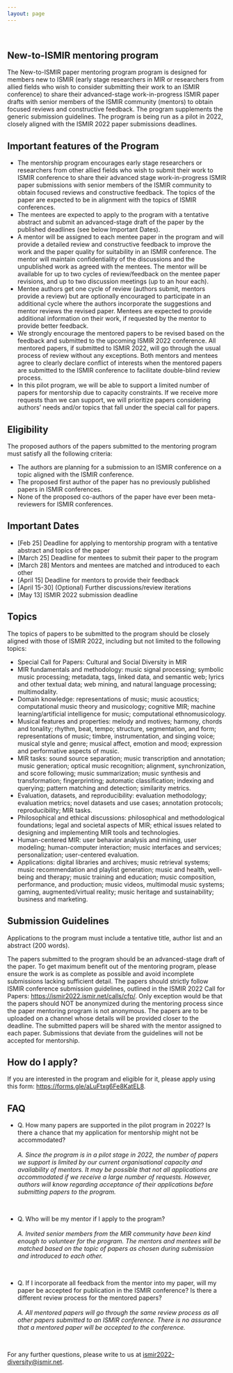 ```yaml
---
layout: page
---
```

<br>

## New-to-ISMIR mentoring program

The New-to-ISMIR paper mentoring program program is designed for members new to ISMIR  (early stage researchers in MIR or researchers from allied fields who wish to consider submitting their work to an ISMIR conference) to share their advanced-stage work-in-progress ISMIR paper drafts with senior members of the ISMIR community (mentors) to obtain focused reviews and constructive feedback. The program supplements the generic submission guidelines. The program is being run as a pilot in 2022, closely aligned with the ISMIR 2022 paper submissions deadlines.  

## Important features of the Program

* The mentorship program encourages early stage researchers or researchers from other allied fields who wish to submit their work to ISMIR conference to share their advanced stage work-in-progress ISMIR paper submissions with senior members of the ISMIR community to obtain focused reviews and constructive feedback. The topics of the paper are expected to be in alignment with the topics of ISMIR conferences.
* The mentees are expected to apply to the program with a tentative abstract and submit an advanced-stage draft of the paper by the published deadlines (see below Important Dates). 
* A mentor will be assigned to each mentee paper in the program and will provide a detailed review and constructive feedback to improve the work and the paper quality for suitability in an ISMIR conference. The mentor will maintain confidentiality of the discussions and the unpublished work as agreed with the mentees. The mentor will be available for up to two cycles of review/feedback on the mentee paper revisions, and up to two discussion meetings (up to an hour each). 
* Mentee authors get one cycle of review (authors submit, mentors provide a review) but are optionally encouraged to participate in an additional cycle where the authors incorporate the suggestions and mentor reviews the revised paper. Mentees are expected to provide additional information on their work, if requested by the mentor to provide better feedback. 
* We strongly encourage the mentored papers to be revised based on the feedback and submitted to the upcoming ISMIR 2022 conference. All mentored papers, if submitted to ISMIR 2022, will go through the usual process of review without any exceptions. Both mentors and mentees agree to clearly declare conflict of interests when the mentored papers are submitted to the ISMIR conference to facilitate double-blind review process. 
* In this pilot program, we will be able to support a limited number of papers for mentorship due to capacity constraints. If we receive more requests than we can support, we will prioritize papers considering authors’ needs and/or topics that fall under the special call for papers.

## Eligibility

The proposed authors of the papers submitted to the mentoring program must satisfy all the following criteria: 
 
* The authors are planning for a submission to an ISMIR conference on a topic aligned with the ISMIR conference. 
* The proposed first author of the paper has no previously published papers in ISMIR conferences.  
* None of the proposed co-authors of the paper have ever been meta-reviewers for ISMIR conferences.
       
## Important Dates

  * [Feb 25] Deadline for applying to mentorship program with a tentative abstract and topics of the paper
  * [March 25] Deadline for mentees to submit their paper to the program
  * [March 28] Mentors and mentees are matched and introduced to each other
  * [April 15] Deadline for mentors to provide their feedback
  * [April 15-30] (Optional) Further discussions/review iterations
  * [May 13] ISMIR 2022 submission deadline
    
## Topics

The topics of papers to be submitted to the program should be closely aligned with those of ISMIR 2022, including but not limited to the following topics:  

* Special Call for Papers: Cultural and Social Diversity in MIR
* MIR fundamentals and methodology: music signal processing; symbolic music processing; metadata, tags, linked data, and semantic web; lyrics and other textual data; web mining, and natural language processing; multimodality.
* Domain knowledge: representations of music; music acoustics; computational music theory and musicology; cognitive MIR; machine learning/artificial intelligence for music; computational ethnomusicology.
* Musical features and properties: melody and motives; harmony, chords and tonality; rhythm, beat, tempo; structure, segmentation, and form; representations of music; timbre, instrumentation, and singing voice; musical style and genre; musical affect, emotion and mood; expression and performative aspects of music.
* MIR tasks: sound source separation; music transcription and annotation; music generation; optical music recognition; alignment, synchronization, and score following; music summarization; music synthesis and transformation; fingerprinting; automatic classification; indexing and querying; pattern matching and detection; similarity metrics.
* Evaluation, datasets, and reproducibility: evaluation methodology; evaluation metrics; novel datasets and use cases; annotation protocols; reproducibility; MIR tasks.
* Philosophical and ethical discussions: philosophical and methodological foundations; legal and societal aspects of MIR; ethical issues related to designing and implementing MIR tools and technologies.
* Human-centered MIR: user behavior analysis and mining, user modeling; human-computer interaction; music interfaces and services; personalization; user-centered evaluation.
* Applications: digital libraries and archives; music retrieval systems; music recommendation and playlist generation; music and health, well-being and therapy; music training and education; music composition, performance, and production; music videos, multimodal music systems; gaming, augmented/virtual reality; music heritage and sustainability; business and marketing.
  
## Submission Guidelines

Applications to the program must include a tentative title, author list and an abstract (200 words). 

The papers submitted to the program should be an advanced-stage draft of the paper. To get maximum benefit out of the mentoring program, please ensure the work is as complete as possible and avoid incomplete submissions lacking sufficient detail. The papers should strictly follow ISMIR conference submission guidelines, outlined in the ISMIR 2022 Call for Papers: https://ismir2022.ismir.net/calls/cfp/. Only exception would be that the papers should NOT be anonymized during the mentoring process since the paper mentoring program is not anonymous. The papers are to be uploaded on a channel whose details will be provided closer to the deadline. The submitted papers will be shared with the mentor assigned to each paper. Submissions that deviate from the guidelines will not be accepted for mentorship.  
  
## How do I apply?

If you are interested in the program and eligible for it, please apply using this form: https://forms.gle/aLuFtxg6Fe8KatEL8.
 
## FAQ

* Q. How many papers are supported in the pilot program in 2022? Is there a chance that my application for mentorship might not be accommodated? 
<br> <br> *A. Since the program is in a pilot stage in 2022, the number of papers we support is limited by our current organisational capacity and availability of mentors. It may be possible that not all applications are accommodated if we receive a large number of requests. However, authors will know regarding acceptance of their applications before submitting papers to the program.* 
<br>

* Q. Who will be my mentor if I apply to the program? 
<br> <br> *A. Invited senior members from the MIR community have been kind enough to volunteer for the program. The mentors and mentees will be matched based on the topic of papers as chosen during submission and introduced to each other.*
<br>

* Q. If I incorporate all feedback from the mentor into my paper, will my paper be accepted for publication in the ISMIR conference? Is there a different review process for the mentored papers? 
<br> <br> *A. All mentored papers will go through the same review process as all other papers submitted to an ISMIR conference. There is no assurance that a mentored paper will be accepted to the conference.*
<br>

For any further questions, please write to us at [ismir2022-diversity@ismir.net](mailto:ismir2022-diversity@ismir.net).
